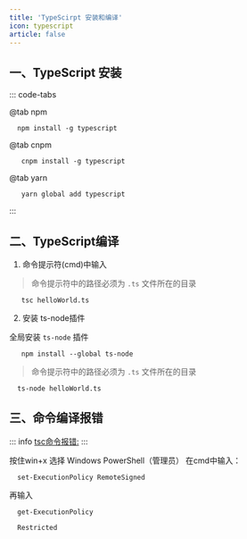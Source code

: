 ```yaml
---
title: 'TypeScirpt 安装和编译'
icon: typescript
article: false
---
```


## 一、TypeScript 安装

::: code-tabs

@tab npm
```shell
  npm install -g typescript
```
  
@tab cnpm  
```shell
   cnpm install -g typescript
```

@tab yarn

```shell
   yarn global add typescript
```

:::

## 二、TypeScript编译

1. 命令提示符(cmd)中输入

> 命令提示符中的路径必须为 `.ts` 文件所在的目录
```shell
   tsc helloWorld.ts   
```

2. 安装 ts-node插件

全局安装 `ts-node` 插件

```shell
   npm install --global ts-node
```
> 命令提示符中的路径必须为 `.ts` 文件所在的目录
```shell
  ts-node helloWorld.ts
```

## 三、命令编译报错
::: info
  [tsc命令报错:](https://blog.csdn.net/ddx2019/article/details/106252949/)
:::

按住win+x  选择 Windows PowerShell（管理员）
在cmd中输入：  
```shell
  set-ExecutionPolicy RemoteSigned
```
再输入 
```shell
  get-ExecutionPolicy 
```
```shell
  Restricted  
```

   


 


